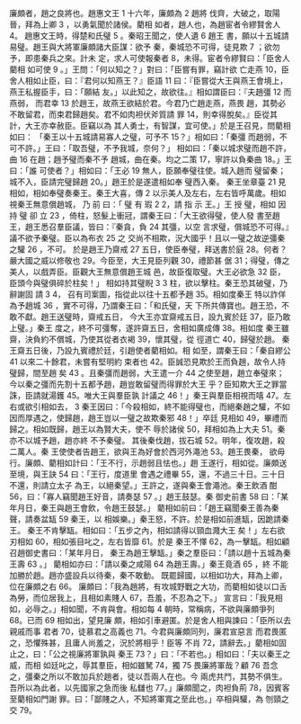 廉頗者，趙之良將也。趙惠文王 1 十六年，廉頗為 2 趙將 伐齊，大破之，取陽晉，拜為上卿 3 ，以勇氣聞於諸侯。藺相 如者，趙人也，為趙宦者令繆賢舍人 4。 趙惠文王時，得楚和氏璧 5 。秦昭王聞之，使人遺 6 趙王 書，願以十五城請易璧。趙王與大將軍廉頗諸大臣謀：欲予 秦，秦城恐不可得，徒見欺 7 ；欲勿予，即患秦兵之來。計未 定，求人可使報秦者 8，未得。宦者令繆賢曰：「臣舍人藺相 如可使 9 。」王問：「何以知之？」對曰：「臣嘗有罪，竊計欲 亡走燕 10，臣舍人相如止臣，曰：『君何以知燕王？』臣語 11 曰：『臣嘗從大王與燕王會境上，燕王私握臣手，曰：「願結 友。」以此知之，故欲往。』相如謂臣曰：『夫趙彊 12 而燕弱， 而君幸 13 於趙王，故燕王欲結於君。今君乃亡趙走燕，燕畏 趙，其勢必不敢留君，而束君歸趙矣。君不如肉袒伏斧質請 罪 14，則幸得脫矣。』臣從其計，大王亦幸赦臣。臣竊以為 其人勇士，有智謀，宜可使。」於是王召見，問藺相如曰： 「秦王以十五城請易寡人之璧，可予不 15？」相如曰：「秦彊 而趙弱，不可不許。」王曰：「取吾璧，不予我城，奈何？」 相如曰：「秦以城求璧而趙不許，曲 16 在趙；趙予璧而秦不予 趙城，曲在秦。均之二策 17，寧許以負秦曲 18。」王曰：「誰 可使者？」相如曰：「王必 19 無人，臣願奉璧往使。城入趙而 璧留秦；城不入，臣請完璧歸趙 20。」趙王於是遂遣相如奉 璧西入秦。 秦王坐章臺 21 見相如，相如奉璧奏秦王。秦王大喜，傳 2 以示美人及左右，左右皆呼萬歲。相如視秦王無意償趙城， 乃 前 曰：「 璧 有 瑕 2 2，請 指 示 王。」王 授 璧，相如 因 持 璧 卻 立 23 ，倚柱，怒髮上衝冠，謂秦王曰：「大王欲得璧，使人發 書至趙王，趙王悉召羣臣議，皆曰：『秦貪，負 24 其彊，以空 言求璧，償城恐不可得。』議不欲予秦璧。臣以為布衣 25 之 交尚不相欺，況大國乎！且以一璧之故逆彊秦之驩 26 ，不可。 於是趙王乃齋戒 27 五日，使臣奉璧，拜送書於庭 28。何者？ 嚴大國之威以修敬也 29。今臣至，大王見臣列觀 30，禮節甚 倨 31；得璧，傳之美人，以戲弄臣。臣觀大王無意償趙王城 邑，故臣復取璧。大王必欲急 32 臣，臣頭今與璧俱碎於柱矣！」 相如持其璧睨 3 3 柱，欲以擊柱。秦王恐其破璧，乃辭謝固 請 3 4， 召有司案圖，指從此以往十五都予趙 35。相如度秦王 特以詐佯為予趙城 36 ，實不可得，乃謂秦王曰：「和氏璧，天 下所共傳寶也。趙王恐，不敢不獻。趙王送璧時，齋戒五日， 今大王亦宜齋戒五日，設九賓於廷 37，臣乃敢上璧。」秦王 度之，終不可彊奪，遂許齋五日，舍相如廣成傳 38。相如度 秦王雖齋，決負約不償城，乃使其從者衣褐 39，懷其璧，從 徑道亡 40，歸璧於趙。 秦王齋五日後，乃設九賓禮於廷，引趙使者藺相如。相 如至，謂秦王曰：「秦自繆公 41 以來二十餘君，未嘗有堅明約 束者也 42。臣誠恐見欺於王而負趙，故令人持璧歸，間至趙 矣 43 。且秦彊而趙弱，大王遣一介 44 之使至趙，趙立奉璧來； 今以秦之彊而先割十五都予趙，趙豈敢留璧而得罪於大王 乎？臣知欺大王之罪當誅，臣請就湯鑊 45。唯大王與羣臣孰 計議之 46！」秦王與羣臣相視而嘻 47。左右或欲引相如去， 3 秦王因曰：「今殺相如，終不能得璧也，而絕秦趙之驩，不如 因而厚遇之，使歸趙，趙王豈以一璧之故欺秦邪 48！」卒廷 見相如 49，畢禮而歸之。相如既歸，趙王以為賢大夫，使不 辱於諸侯 50，拜相如為上大夫 51。秦亦不以城予趙，趙亦終 不予秦璧。 其後秦伐趙，拔石城 52。明年，復攻趙，殺二萬人。秦 王使使者告趙王，欲與王為好會於西河外澠池 53。趙王畏秦， 欲毋行。廉頗、藺相如計曰：「王不行，示趙弱且怯也。」趙 王遂行，相如從。廉頗送至境，與王訣 54 曰：「王行，度道里 會遇之禮畢 55，還，不過三十日。三十日不還，則請立太子 為王，以絕秦望。」王許之，遂與秦王會澠池。秦王飲酒 酣 56，曰：「寡人竊聞趙王好音，請奏瑟 57 。」趙王鼓瑟。秦 御史前書 58 曰：「某年月日，秦王與趙王會飲，令趙王鼓瑟。」 藺相如前曰：「趙王竊聞秦王善為秦聲，請奏盆缻 59 秦王，以 相娛樂。」秦王怒，不許。於是相如前進缻，因跪請秦王。 秦王不肯擊缻。相如曰：「五步之內，相如請得以頸血濺大王 矣！」左右欲刃相如 60，相如張目叱之，左右皆靡 61。於是 秦王不懌 62，為一擊缻。相如顧召趙御史書曰：「某年月日， 秦王為趙王擊缻。」秦之羣臣曰：「請以趙十五城為秦王壽 63 。」 藺相如亦曰：「請以秦之咸陽 64 為趙王壽。」秦王竟酒 65 ，終 不能加勝於趙。趙亦盛設兵以待秦，秦不敢動。 既罷歸國，以相如功大，拜為上卿，位在廉頗之右 66。 廉頗曰：「我為趙將，有攻城野戰之大功，而藺相如徒以口舌 為勞，而位居我上，且相如素賤人 67，吾羞，不忍為之下。」 宣言曰：「我見相如，必辱之。」相如聞，不肯與會。相如每 4 朝時，常稱病，不欲與廉頗爭列 68。已而 69 相如出，望見廉 頗，相如引車避匿。於是舍人相與諫曰：「臣所以去親戚而事 君者 70，徒慕君之高義也 71。今君與廉頗同列，廉君宣惡言 而君畏匿之，恐懼殊甚，且庸人尚羞之，況於將相乎！臣等 不肖 72，請辭去。」藺相如固止之，曰：「公之視廉將軍孰與 秦王 73？」曰：「不若也。」相如曰：「夫以秦王之威，而相 如廷叱之，辱其羣臣，相如雖駑 74，獨 75 畏廉將軍哉？顧 76 吾念之，彊秦之所以不敢加兵於趙者，徒以吾兩人在也。今 兩虎共鬥，其勢不俱生。吾所以為此者，以先國家之急而後 私讎也 77。」廉頗聞之，肉袒負荊 78，因賓客至藺相如門謝 罪。曰：「鄙賤之人，不知將軍寬之至此也。」卒相與驩，為 刎頸之交 79。